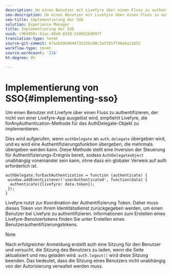 ```yaml
---
description: Um einen Benutzer mit Livefyre über einen Fluss zu authentifizieren, der nicht von einer Livefyre-App ausgelöst wird, empfiehlt Livefyre, die forAnyAuthentication-Methode für das AuthDelegate-Objekt zu implementieren.
seo-description: Um einen Benutzer mit Livefyre über einen Fluss zu authentifizieren, der nicht von einer Livefyre-App ausgelöst wird, empfiehlt Livefyre, die forAnyAuthentication-Methode für das AuthDelegate-Objekt zu implementieren.
seo-title: Implementierung der SSO
solution: Experience Manager
title: Implementierung der SSO
uuid: c96d456c-b1ac-40e0-8d18-224652b9697f
translation-type: tm+mt
source-git-commit: 67aeb3de964473b326c88c3a3f81ff48a6a12652
workflow-type: tm+mt
source-wordcount: '218'
ht-degree: 0%

---
```



# Implementierung von SSO{#implementing-sso}

Um einen Benutzer mit Livefyre über einen Fluss zu authentifizieren, der nicht von einer Livefyre-App ausgelöst wird, empfiehlt Livefyre, die forAnyAuthentication-Methode für das AuthDelegate-Objekt zu implementieren.

Dies wird aufgerufen, wenn `authDelegate` an `auth.delegate` übergeben wird, und es wird eine Authentifizierungsfunktion übergeben, die mehrmals übergeben werden kann. Diese Methode stellt eine Inversion der Steuerung für Authentifizierungs-Ereignis bereit, sodass `AuthDelegateobject` unabhängig voneinander sein kann, ohne dass ein globaler Verweis auf auth erforderlich ist.

```
authDelegate.forEachAuthentication = function (authenticate) { 
 window.addEventListener('userAuthenticated', function(data) { 
  authenticate({livefyre: data.token}); 
 }); 
}
```

Livefyre nutzt zur Koordination der Authentifizierung Token. Daher muss dieses Token von Ihrem Identitätsdienst zurückgegeben werden, um einen Benutzer bei Livefyre zu authentifizieren. Informationen zum Erstellen eines Livefyre-Benutzertokens finden Sie unter Erstellen eines Benutzerauthentifizierungstokens.

>[!NOTE]
>
>Nach erfolgreicher Anmeldung erstellt auth eine Sitzung für den Benutzer und versucht, die Sitzung des Benutzers zu laden, wenn die Seite aktualisiert und neu geladen wird. `auth.logout()` wird diese Sitzung beenden. Das bedeutet, dass die Sitzung eines Benutzers nicht unabhängig von der Autorisierung verwaltet werden muss.

